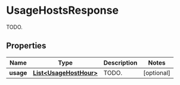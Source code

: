 

# UsageHostsResponse

TODO.
## Properties

Name | Type | Description | Notes
------------ | ------------- | ------------- | -------------
**usage** | [**List&lt;UsageHostHour&gt;**](UsageHostHour.md) | TODO. |  [optional]



